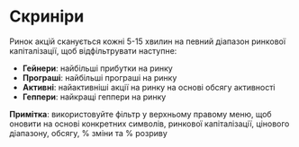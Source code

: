# **Скриніри**

Ринок акцій сканується кожні 5-15 хвилин на певний діапазон ринкової капіталізації, щоб відфільтрувати наступне:
  
- **Гейнери**: найбільші прибутки на ринку
- **Програші**: найбільші програші на ринку 
- **Активні**: найактивніші акції на ринку на основі обсягу активності
- **Геппери**: найкращі геппери на ринку

**Примітка**: використовуйте фільтр у верхньому правому меню, щоб оновити на основі конкретних символів, ринкової капіталізації, цінового діапазону, обсягу, % зміни та % розриву
